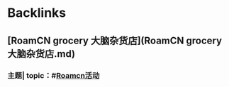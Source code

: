
# Backlinks
## [RoamCN grocery 大脑杂货店](RoamCN grocery 大脑杂货店.md)
### 主题| topic：#[Roamcn活动](Roamcn活动.md)


